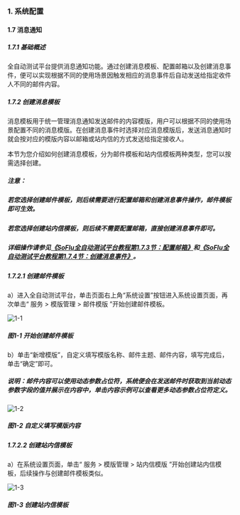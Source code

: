 ### 1. 系统配置

#### 1.7 消息通知

##### 1.7.1 基础概述

全自动测试平台提供消息通知功能。通过创建消息模板、配置邮箱以及创建消息事件，便可以实现根据不同的使用场景因触发相应的消息事件后自动发送给指定收件人不同的邮件内容。

##### 1.7.2 创建消息模板

消息模板用于统一管理消息通知发送邮件的内容模版，用户可以根据不同的使用场景配置不同的消息模版。在创建消息事件时选择对应消息模版后，发送消息通知时就会按对应的模版内容以邮箱或站内信的方式发送给指定接收人。

本节为您介绍如何创建消息模板，分为邮件模板和站内信模板两种类型，您可以按需选择创建。

##### 注意：

##### 若您选择创建邮件模板，则后续需要进行配置邮箱和创建消息事件操作，邮件模板即可生效。

##### 若您选择创建站内信模板，则后续不需要配置邮箱，直接创建消息事件即可。

##### 详细操作请参见[《SoFlu全自动测试平台教程第1.7.3节：配置邮箱》](https://gitee.com/feisuanyz/SoFlu-adp/edit/master/SoFlu%E5%85%A8%E8%87%AA%E5%8A%A8%E6%B5%8B%E8%AF%95%E5%B9%B3%E5%8F%B0%E6%95%99%E7%A8%8B/1.%20%E7%B3%BB%E7%BB%9F%E9%85%8D%E7%BD%AE/7.%20%E6%B6%88%E6%81%AF%E9%80%9A%E7%9F%A5/2.%20%E9%85%8D%E7%BD%AE%E9%82%AE%E7%AE%B1.md)和[《SoFlu全自动测试平台教程第1.7.4节：创建消息事件》](https://gitee.com/feisuanyz/SoFlu-adp/blob/master/SoFlu%E5%85%A8%E8%87%AA%E5%8A%A8%E6%B5%8B%E8%AF%95%E5%B9%B3%E5%8F%B0%E6%95%99%E7%A8%8B/1.%20%E7%B3%BB%E7%BB%9F%E9%85%8D%E7%BD%AE/7.%20%E6%B6%88%E6%81%AF%E9%80%9A%E7%9F%A5/3.%20%E5%88%9B%E5%BB%BA%E6%B6%88%E6%81%AF%E4%BA%8B%E4%BB%B6.md)。

##### 1.7.2.1 创建邮件模板

a）进入全自动测试平台，单击页面右上角“系统设置”按钮进入系统设置页面，再次单击“ 服务 > 模版管理 > 邮件模版 ”开始创建邮件模板。

![1-1](https://www.feisuanyz.com/fstest/xtpz/message/xiaoximuban_1.png)

##### 图1-1 开始创建邮件模板

b）单击“新增模版”，自定义填写模版名称、邮件主题、邮件内容，填写完成后，单击“确定”即可。

##### 说明：邮件内容可以使用动态参数占位符，系统便会在发送邮件时获取到当前动态参数字段的值并展示在内容中，单击内容示例可以查看更多动态参数占位符定义。

![1-2](https://www.feisuanyz.com/fstest/xtpz/message/xiaoximuban_2.png)

##### 图1-2 自定义填写模版内容

##### 1.7.2.2 创建站内信模板

a）在系统设置页面，单击“ 服务 > 模版管理 > 站内信模版 ”开始创建站内信模板，后续操作与创建邮件模板类似。

![1-3](https://www.feisuanyz.com/fstest/xtpz/message/xiaoximuban_3.png)

##### 图1-3 创建站内信模板
